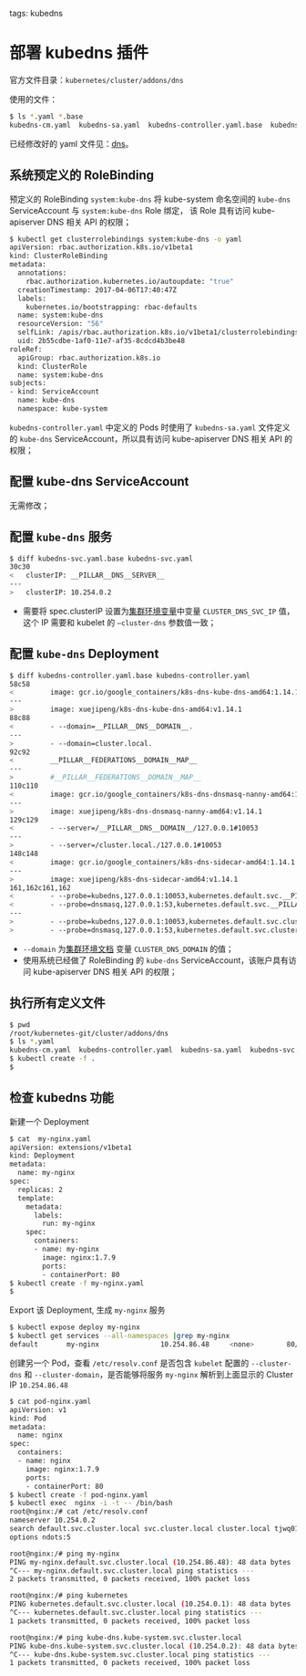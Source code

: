 <!-- toc -->

tags: kubedns

# 部署 kubedns 插件

官方文件目录：`kubernetes/cluster/addons/dns`

使用的文件：

``` bash
$ ls *.yaml *.base
kubedns-cm.yaml  kubedns-sa.yaml  kubedns-controller.yaml.base  kubedns-svc.yaml.base
```

已经修改好的 yaml 文件见：[dns](https://github.com/iyacontrol/follow-me-install-kubernetes-cluster/blob/master/manifests/kubedns)。

## 系统预定义的 RoleBinding

预定义的 RoleBinding `system:kube-dns` 将 kube-system 命名空间的 `kube-dns` ServiceAccount 与 `system:kube-dns` Role 绑定， 该 Role 具有访问 kube-apiserver DNS 相关 API 的权限；

``` bash
$ kubectl get clusterrolebindings system:kube-dns -o yaml
apiVersion: rbac.authorization.k8s.io/v1beta1
kind: ClusterRoleBinding
metadata:
  annotations:
    rbac.authorization.kubernetes.io/autoupdate: "true"
  creationTimestamp: 2017-04-06T17:40:47Z
  labels:
    kubernetes.io/bootstrapping: rbac-defaults
  name: system:kube-dns
  resourceVersion: "56"
  selfLink: /apis/rbac.authorization.k8s.io/v1beta1/clusterrolebindingssystem%3Akube-dns
  uid: 2b55cdbe-1af0-11e7-af35-8cdcd4b3be48
roleRef:
  apiGroup: rbac.authorization.k8s.io
  kind: ClusterRole
  name: system:kube-dns
subjects:
- kind: ServiceAccount
  name: kube-dns
  namespace: kube-system
```

`kubedns-controller.yaml` 中定义的 Pods 时使用了 `kubedns-sa.yaml` 文件定义的 `kube-dns` ServiceAccount，所以具有访问 kube-apiserver DNS 相关 API 的权限；

## 配置 kube-dns ServiceAccount

无需修改；

## 配置 `kube-dns` 服务

``` bash
$ diff kubedns-svc.yaml.base kubedns-svc.yaml
30c30
<   clusterIP: __PILLAR__DNS__SERVER__
---
>   clusterIP: 10.254.0.2
```

+ 需要将 spec.clusterIP 设置为[集群环境变量](https://github.com/iyacontrol/follow-me-install-kubernetes-cluster/blob/master/manifests/environment.sh)中变量 `CLUSTER_DNS_SVC_IP` 值，这个 IP 需要和 kubelet 的 `—cluster-dns` 参数值一致；

## 配置 `kube-dns` Deployment

``` bash
$ diff kubedns-controller.yaml.base kubedns-controller.yaml
58c58
<         image: gcr.io/google_containers/k8s-dns-kube-dns-amd64:1.14.1
---
>         image: xuejipeng/k8s-dns-kube-dns-amd64:v1.14.1
88c88
<         - --domain=__PILLAR__DNS__DOMAIN__.
---
>         - --domain=cluster.local.
92c92
<         __PILLAR__FEDERATIONS__DOMAIN__MAP__
---
>         #__PILLAR__FEDERATIONS__DOMAIN__MAP__
110c110
<         image: gcr.io/google_containers/k8s-dns-dnsmasq-nanny-amd64:1.14.1
---
>         image: xuejipeng/k8s-dns-dnsmasq-nanny-amd64:v1.14.1
129c129
<         - --server=/__PILLAR__DNS__DOMAIN__/127.0.0.1#10053
---
>         - --server=/cluster.local./127.0.0.1#10053
148c148
<         image: gcr.io/google_containers/k8s-dns-sidecar-amd64:1.14.1
---
>         image: xuejipeng/k8s-dns-sidecar-amd64:v1.14.1
161,162c161,162
<         - --probe=kubedns,127.0.0.1:10053,kubernetes.default.svc.__PILLAR__DNS__DOMAIN__,5,A
<         - --probe=dnsmasq,127.0.0.1:53,kubernetes.default.svc.__PILLAR__DNS__DOMAIN__,5,A
---
>         - --probe=kubedns,127.0.0.1:10053,kubernetes.default.svc.cluster.local.,5,A
>         - --probe=dnsmasq,127.0.0.1:53,kubernetes.default.svc.cluster.local.,5,A
```

+ `--domain` 为[集群环境文档](01-environment.md) 变量 `CLUSTER_DNS_DOMAIN` 的值；
+ 使用系统已经做了 RoleBinding 的 `kube-dns` ServiceAccount，该账户具有访问 kube-apiserver DNS 相关 API 的权限；

## 执行所有定义文件

``` bash
$ pwd
/root/kubernetes-git/cluster/addons/dns
$ ls *.yaml
kubedns-cm.yaml  kubedns-controller.yaml  kubedns-sa.yaml  kubedns-svc.yaml
$ kubectl create -f .
$
```

## 检查 kubedns 功能

新建一个 Deployment

``` bash
$ cat  my-nginx.yaml
apiVersion: extensions/v1beta1
kind: Deployment
metadata:
  name: my-nginx
spec:
  replicas: 2
  template:
    metadata:
      labels:
        run: my-nginx
    spec:
      containers:
      - name: my-nginx
        image: nginx:1.7.9
        ports:
        - containerPort: 80
$ kubectl create -f my-nginx.yaml
$
```

Export 该 Deployment, 生成 `my-nginx` 服务

``` bash
$ kubectl expose deploy my-nginx
$ kubectl get services --all-namespaces |grep my-nginx
default       my-nginx               10.254.86.48     <none>        80/TCP          1d
```

创建另一个 Pod，查看 `/etc/resolv.conf` 是否包含 `kubelet` 配置的 `--cluster-dns` 和 `--cluster-domain`，是否能够将服务 `my-nginx` 解析到上面显示的 Cluster IP `10.254.86.48`

``` bash
$ cat pod-nginx.yaml
apiVersion: v1
kind: Pod
metadata:
  name: nginx
spec:
  containers:
  - name: nginx
    image: nginx:1.7.9
    ports:
    - containerPort: 80
$ kubectl create -f pod-nginx.yaml
$ kubectl exec  nginx -i -t -- /bin/bash
root@nginx:/# cat /etc/resolv.conf
nameserver 10.254.0.2
search default.svc.cluster.local svc.cluster.local cluster.local tjwq01.ksyun.com
options ndots:5

root@nginx:/# ping my-nginx
PING my-nginx.default.svc.cluster.local (10.254.86.48): 48 data bytes
^C--- my-nginx.default.svc.cluster.local ping statistics ---
2 packets transmitted, 0 packets received, 100% packet loss

root@nginx:/# ping kubernetes
PING kubernetes.default.svc.cluster.local (10.254.0.1): 48 data bytes
^C--- kubernetes.default.svc.cluster.local ping statistics ---
1 packets transmitted, 0 packets received, 100% packet loss

root@nginx:/# ping kube-dns.kube-system.svc.cluster.local
PING kube-dns.kube-system.svc.cluster.local (10.254.0.2): 48 data bytes
^C--- kube-dns.kube-system.svc.cluster.local ping statistics ---
1 packets transmitted, 0 packets received, 100% packet loss
```